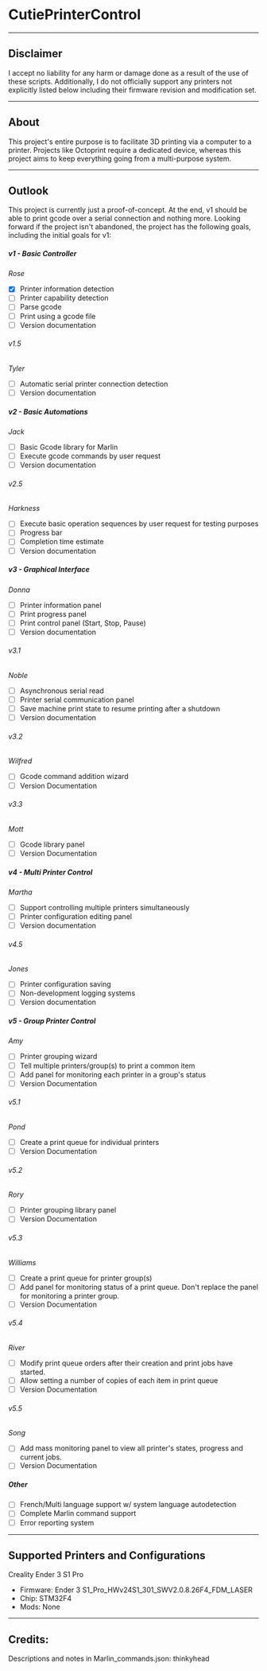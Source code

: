 # CutiePrinterControl
---

## Disclaimer

I accept no liability for any harm or damage done as a result of the use of these scripts. Additionally, I do not officially support any printers not explicitly listed below including their firmware revision and modification set.

---

## About

This project's entire purpose is to facilitate 3D printing via a computer to a printer. Projects like Octoprint require a dedicated device, whereas this project aims to keep everything going from a multi-purpose system.

---

## Outlook

This project is currently just a proof-of-concept. At the end, v1 should be able to print gcode over a serial connection and nothing more. Looking forward if the project isn't abandoned, the project has the following goals, including the initial goals for v1:

##### v1 - Basic Controller
*Rose*

- [x] Printer information detection
- [ ] Printer capability detection
- [ ] Parse gcode
- [ ] Print using a gcode file
- [ ] Version documentation

###### v1.5
*Tyler*

- [ ] Automatic serial printer connection detection
- [ ] Version documentation

##### v2 - Basic Automations
*Jack*

- [ ] Basic Gcode library for Marlin
- [ ] Execute gcode commands by user request
- [ ] Version documentation

###### v2.5
*Harkness*

- [ ] Execute basic operation sequences by user request for testing purposes
- [ ] Progress bar
- [ ] Completion time estimate
- [ ] Version documentation

##### v3 - Graphical Interface
*Donna*

- [ ] Printer information panel
- [ ] Print progress panel
- [ ] Print control panel (Start, Stop, Pause)
- [ ] Version documentation

###### v3.1
*Noble*

- [ ] Asynchronous serial read
- [ ] Printer serial communication panel
- [ ] Save machine print state to resume printing after a shutdown
- [ ] Version documentation

###### v3.2
*Wilfred*

- [ ] Gcode command addition wizard
- [ ] Version Documentation

###### v3.3
*Mott*

- [ ] Gcode library panel
- [ ] Version Documentation

##### v4 - Multi Printer Control
*Martha*

- [ ] Support controlling multiple printers simultaneously
- [ ] Printer configuration editing panel
- [ ] Version documentation

###### v4.5
*Jones*

- [ ] Printer configuration saving
- [ ] Non-development logging systems
- [ ] Version documentation

##### v5 - Group Printer Control
*Amy*

- [ ] Printer grouping wizard
- [ ] Tell multiple printers/group(s) to print a common item
- [ ] Add panel for monitoring each printer in a group's status
- [ ] Version Documentation

###### v5.1
*Pond*

- [ ] Create a print queue for individual printers
- [ ] Version Documentation

###### v5.2
*Rory*

- [ ] Printer grouping library panel
- [ ] Version Documentation

###### v5.3
*Williams*

- [ ] Create a print queue for printer group(s)
- [ ] Add panel for monitoring status of a print queue. Don't replace the panel for monitoring a printer group.
- [ ] Version Documentation

###### v5.4
*River*

- [ ] Modify print queue orders after their creation and print jobs have started.
- [ ] Allow setting a number of copies of each item in print queue
- [ ] Version Documentation

###### v5.5
*Song*

- [ ] Add mass monitoring panel to view all printer's states, progress and current jobs.
- [ ] Version Documentation

##### Other

- [ ] French/Multi language support w/ system language autodetection
- [ ] Complete Marlin command support
- [ ] Error reporting system

---

## Supported Printers and Configurations

Creality Ender 3 S1 Pro
- Firmware: Ender 3 S1_Pro_HWv24S1_301_SWV2.0.8.26F4_FDM_LASER
- Chip: STM32F4
- Mods: None

---

## Credits:

Descriptions and notes in Marlin_commands.json: thinkyhead